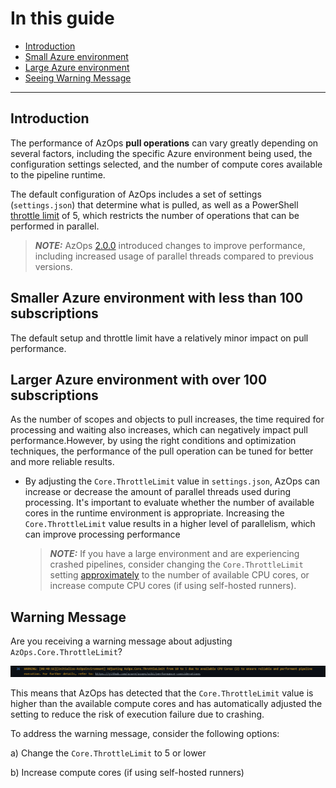 # In this guide

- [Introduction](#introduction)
- [Small Azure environment](#smaller-azure-environment-with-less-than-100-subscriptions)
- [Large Azure environment](#larger-azure-environment-with-over-100-subscriptions)
- [Seeing Warning Message](#warning-message)

---

## Introduction

The performance of AzOps **pull operations** can vary greatly depending on several factors, including the specific Azure environment being used, the configuration settings selected, and the number of compute cores available to the pipeline runtime.

The default configuration of AzOps includes a set of settings (`settings.json`) that determine what is pulled, as well as a PowerShell [throttle limit](https://learn.microsoft.com/en-us/powershell/module/microsoft.powershell.core/foreach-object?view=powershell-7.2#-throttlelimit) of 5, which restricts the number of operations that can be performed in parallel.

  > **_NOTE:_** AzOps [2.0.0](https://github.com/Azure/AzOps/releases/tag/2.0.0) introduced changes to improve performance, including increased usage of parallel threads compared to previous versions.

## Smaller Azure environment with less than 100 subscriptions

The default setup and throttle limit have a relatively minor impact on pull performance.

## Larger Azure environment with over 100 subscriptions

As the number of scopes and objects to pull increases, the time required for processing and waiting also increases, which can negatively impact pull performance.However, by using the right conditions and optimization techniques, the performance of the pull operation can be tuned for better and more reliable results. 

- By adjusting the `Core.ThrottleLimit` value in `settings.json`, AzOps can increase or decrease the amount of parallel threads used during processing. It's important to evaluate whether the number of available cores in the runtime environment is appropriate. Increasing the `Core.ThrottleLimit` value results in a higher level of parallelism, which can improve processing performance

  > **_NOTE:_** If you have a large environment and are experiencing crashed pipelines, consider changing the `Core.ThrottleLimit` setting [approximately](https://devblogs.microsoft.com/powershell/powershell-foreach-object-parallel-feature/) to the number of available CPU cores, or increase compute CPU cores (if using self-hosted runners).

## Warning Message

Are you receiving a warning message about adjusting `AzOps.Core.ThrottleLimit`?

![Warning Message](./Media/AdjustingThrottleLimit.png)

This means that AzOps has detected that the `Core.ThrottleLimit` value is higher than the available compute cores and has automatically adjusted the setting to reduce the risk of execution failure due to crashing.

To address the warning message, consider the following options:

  a) Change the `Core.ThrottleLimit` to 5 or lower

  b) Increase compute cores (if using self-hosted runners)
